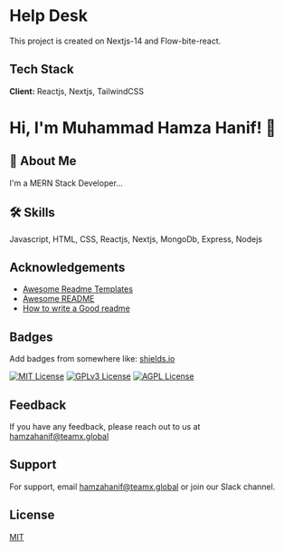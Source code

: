 
# Help Desk

This project is created on Nextjs-14 and Flow-bite-react.


## Tech Stack

**Client:** Reactjs, Nextjs, TailwindCSS



# Hi, I'm Muhammad Hamza Hanif! 👋


## 🚀 About Me
I'm a MERN Stack Developer...


## 🛠 Skills
Javascript, HTML, CSS, Reactjs, Nextjs, MongoDb, Express, Nodejs


## Acknowledgements

 - [Awesome Readme Templates](https://awesomeopensource.com/project/elangosundar/awesome-README-templates)
 - [Awesome README](https://github.com/matiassingers/awesome-readme)
 - [How to write a Good readme](https://bulldogjob.com/news/449-how-to-write-a-good-readme-for-your-github-project)


## Badges

Add badges from somewhere like: [shields.io](https://shields.io/)

[![MIT License](https://img.shields.io/badge/License-MIT-green.svg)](https://choosealicense.com/licenses/mit/)
[![GPLv3 License](https://img.shields.io/badge/License-GPL%20v3-yellow.svg)](https://opensource.org/licenses/)
[![AGPL License](https://img.shields.io/badge/license-AGPL-blue.svg)](http://www.gnu.org/licenses/agpl-3.0)


## Feedback

If you have any feedback, please reach out to us at hamzahanif@teamx.global


## Support

For support, email hamzahanif@teamx.global or join our Slack channel.


## License

[MIT](https://choosealicense.com/licenses/mit/)

